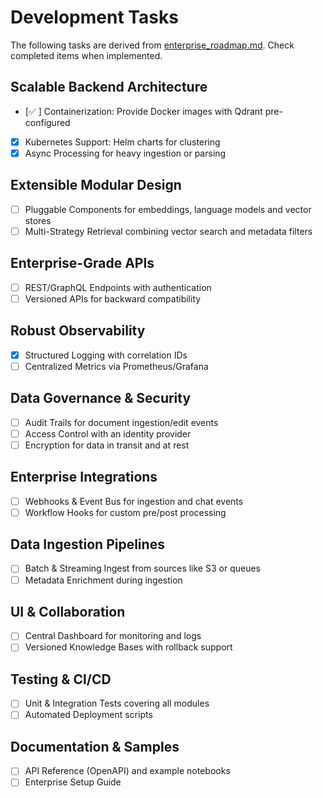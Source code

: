 # Development Tasks

The following tasks are derived from [enterprise_roadmap.md](enterprise_roadmap.md).
Check completed items when implemented.

## Scalable Backend Architecture
- [✅ ] Containerization: Provide Docker images with Qdrant pre-configured
- [x] Kubernetes Support: Helm charts for clustering
- [x] Async Processing for heavy ingestion or parsing

## Extensible Modular Design
- [ ] Pluggable Components for embeddings, language models and vector stores
- [ ] Multi-Strategy Retrieval combining vector search and metadata filters

## Enterprise-Grade APIs
- [ ] REST/GraphQL Endpoints with authentication
- [ ] Versioned APIs for backward compatibility

## Robust Observability
- [x] Structured Logging with correlation IDs
- [ ] Centralized Metrics via Prometheus/Grafana

## Data Governance & Security
- [ ] Audit Trails for document ingestion/edit events
- [ ] Access Control with an identity provider
- [ ] Encryption for data in transit and at rest

## Enterprise Integrations
- [ ] Webhooks & Event Bus for ingestion and chat events
- [ ] Workflow Hooks for custom pre/post processing

## Data Ingestion Pipelines
- [ ] Batch & Streaming Ingest from sources like S3 or queues
- [ ] Metadata Enrichment during ingestion

## UI & Collaboration
- [ ] Central Dashboard for monitoring and logs
- [ ] Versioned Knowledge Bases with rollback support

## Testing & CI/CD
- [ ] Unit & Integration Tests covering all modules
- [ ] Automated Deployment scripts

## Documentation & Samples
- [ ] API Reference (OpenAPI) and example notebooks
- [ ] Enterprise Setup Guide

